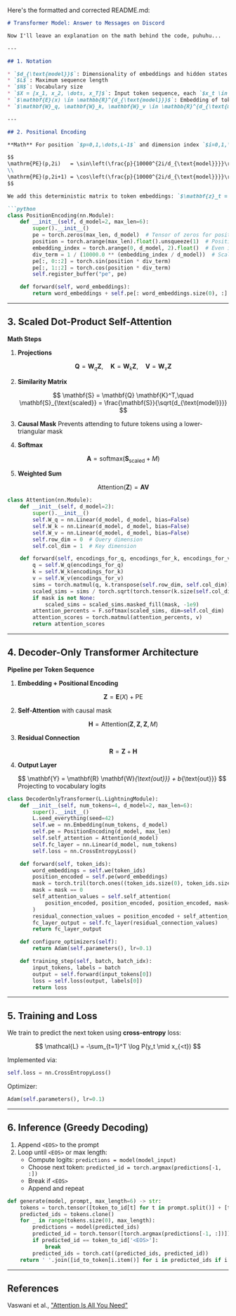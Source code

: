 Here's the formatted and corrected README.md:

```markdown
# Transformer Model: Answer to Messages on Discord

Now I'll leave an explanation on the math behind the code, puhuhu...

---

## 1. Notation

* `$d_{\text{model}}$`: Dimensionality of embeddings and hidden states
* `$L$`: Maximum sequence length
* `$N$`: Vocabulary size
* `$X = [x_1, x_2, \dots, x_T]$`: Input token sequence, each `$x_t \in \{1,\dots,N\}$`
* `$\mathbf{E}(x) \in \mathbb{R}^{d_{\text{model}}}$`: Embedding of token `$x$`
* `$\mathbf{W}_q, \mathbf{W}_k, \mathbf{W}_v \in \mathbb{R}^{d_{\text{model}} \times d_{\text{model}}}$`: Learned projections for queries, keys, and values

---

## 2. Positional Encoding

**Math** For position `$p=0,1,\dots,L-1$` and dimension index `$i=0,1,\dots,d_{\text{model}}-1$`:

$$
\mathrm{PE}(p,2i)   = \sin\left(\frac{p}{10000^{2i/d_{\text{model}}}}\right)
\\
\mathrm{PE}(p,2i+1) = \cos\left(\frac{p}{10000^{2i/d_{\text{model}}}}\right)
$$

We add this deterministic matrix to token embeddings: `$\mathbf{z}_t = \mathbf{E}(x_t) + \mathrm{PE}(t)$`

```python
class PositionEncoding(nn.Module):
    def __init__(self, d_model=2, max_len=6):
        super().__init__()
        pe = torch.zeros(max_len, d_model)  # Tensor of zeros for position encodings
        position = torch.arange(max_len).float().unsqueeze(1)  # Positions [0..L-1]
        embedding_index = torch.arange(0, d_model, 2).float()  # Even indices
        div_term = 1 / (10000.0 ** (embedding_index / d_model))  # Scale term
        pe[:, 0::2] = torch.sin(position * div_term)
        pe[:, 1::2] = torch.cos(position * div_term)
        self.register_buffer("pe", pe)

    def forward(self, word_embeddings):
        return word_embeddings + self.pe[: word_embeddings.size(0), :]
```

---

## 3. Scaled Dot-Product Self-Attention

**Math Steps**

1. **Projections**

   $$
   \mathbf{Q} = \mathbf{W}_q \mathbf{Z},\quad
   \mathbf{K} = \mathbf{W}_k \mathbf{Z},\quad
   \mathbf{V} = \mathbf{W}_v \mathbf{Z}
   $$

2. **Similarity Matrix**

   $$
   \mathbf{S} = \mathbf{Q} \mathbf{K}^T,\quad
   \mathbf{S}_{\text{scaled}} = \frac{\mathbf{S}}{\sqrt{d_{\text{model}}}}
   $$

3. **Causal Mask** Prevents attending to future tokens using a lower-triangular mask

4. **Softmax**

   $$
   \mathbf{A} = \mathrm{softmax}(\mathbf{S}_{\text{scaled}} + M)
   $$

5. **Weighted Sum**

   $$
   \mathrm{Attention}(\mathbf{Z}) = \mathbf{A} \mathbf{V}
   $$

```python
class Attention(nn.Module):
    def __init__(self, d_model=2):
        super().__init__()
        self.W_q = nn.Linear(d_model, d_model, bias=False)
        self.W_k = nn.Linear(d_model, d_model, bias=False)
        self.W_v = nn.Linear(d_model, d_model, bias=False)
        self.row_dim = 0  # Query dimension
        self.col_dim = 1  # Key dimension

    def forward(self, encodings_for_q, encodings_for_k, encodings_for_v, mask=None):
        q = self.W_q(encodings_for_q)
        k = self.W_k(encodings_for_k)
        v = self.W_v(encodings_for_v)
        sims = torch.matmul(q, k.transpose(self.row_dim, self.col_dim))  # S = Q K^T
        scaled_sims = sims / torch.sqrt(torch.tensor(k.size(self.col_dim), dtype=torch.float))
        if mask is not None:
            scaled_sims = scaled_sims.masked_fill(mask, -1e9)
        attention_percents = F.softmax(scaled_sims, dim=self.col_dim)
        attention_scores = torch.matmul(attention_percents, v)
        return attention_scores
```

---

## 4. Decoder-Only Transformer Architecture

**Pipeline per Token Sequence**

1. **Embedding + Positional Encoding**

   $$
   \mathbf{Z} = \mathbf{E}(X) + \mathrm{PE}
   $$

2. **Self-Attention** with causal mask

   $$
   \mathbf{H} = \mathrm{Attention}(\mathbf{Z}, \mathbf{Z}, \mathbf{Z}, M)
   $$

3. **Residual Connection**

   $$
   \mathbf{R} = \mathbf{Z} + \mathbf{H}
   $$

4. **Output Layer**

   $$
   \mathbf{Y} = \mathbf{R} \mathbf{W}_{\text{out}}} + b_{\text{out}}}
   $$
   Projecting to vocabulary logits

```python
class DecoderOnlyTransformer(L.LightningModule):
    def __init__(self, num_tokens=4, d_model=2, max_len=6):
        super().__init__()
        L.seed_everything(seed=42)
        self.we = nn.Embedding(num_tokens, d_model)
        self.pe = PositionEncoding(d_model, max_len)
        self.self_attention = Attention(d_model)
        self.fc_layer = nn.Linear(d_model, num_tokens)
        self.loss = nn.CrossEntropyLoss()

    def forward(self, token_ids):
        word_embeddings = self.we(token_ids)
        position_encoded = self.pe(word_embeddings)
        mask = torch.tril(torch.ones((token_ids.size(0), token_ids.size(0)))).bool()
        mask = mask == 0
        self_attention_values = self.self_attention(
            position_encoded, position_encoded, position_encoded, mask=mask
        )
        residual_connection_values = position_encoded + self_attention_values
        fc_layer_output = self.fc_layer(residual_connection_values)
        return fc_layer_output

    def configure_optimizers(self):
        return Adam(self.parameters(), lr=0.1)

    def training_step(self, batch, batch_idx):
        input_tokens, labels = batch
        output = self.forward(input_tokens[0])
        loss = self.loss(output, labels[0])
        return loss
```

---

## 5. Training and Loss

We train to predict the next token using **cross-entropy** loss:

$$
\mathcal{L} = -\sum_{t=1}^T \log P(y_t \mid x_{<t})
$$

Implemented via:
```python
self.loss = nn.CrossEntropyLoss()
```

Optimizer:
```python
Adam(self.parameters(), lr=0.1)
```

---

## 6. Inference (Greedy Decoding)

1. Append `<EOS>` to the prompt
2. Loop until `<EOS>` or max length:
   - Compute logits: `predictions = model(model_input)`
   - Choose next token: `predicted_id = torch.argmax(predictions[-1, :])`
   - Break if `<EOS>`
   - Append and repeat

```python
def generate(model, prompt, max_length=6) -> str:
    tokens = torch.tensor([token_to_id[t] for t in prompt.split()] + [token_to_id['<EOS>']])
    predicted_ids = tokens.clone()
    for _ in range(tokens.size(0), max_length):
        predictions = model(predicted_ids)
        predicted_id = torch.tensor([torch.argmax(predictions[-1, :])])
        if predicted_id == token_to_id['<EOS>']:
            break
        predicted_ids = torch.cat((predicted_ids, predicted_id))
    return ' '.join([id_to_token[i.item()] for i in predicted_ids if i != token_to_id['<EOS>']])
```

---

## References

Vaswani et al., ["Attention Is All You Need"](https://arxiv.org/abs/1706.03762)
```
